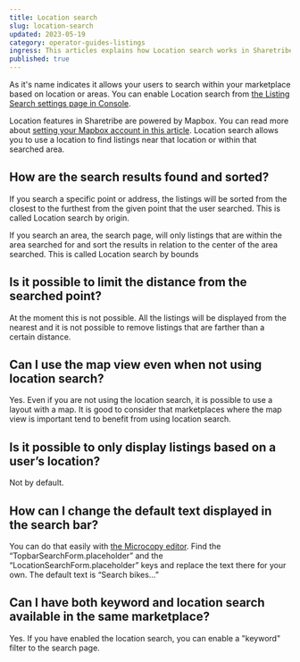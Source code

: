 ```yaml
---
title: Location search
slug: location-search
updated: 2023-05-19
category: operator-guides-listings
ingress: This articles explains how Location search works in Sharetribe.
published: true
---
```


As it's name indicates it allows your users to search within your
marketplace based on location or areas. You can enable Location search
from
[the Listing Search settings page in Console](https://flex-console.sharetribe.com/a/listings/listing-search).

Location features in Sharetribe are powered by Mapbox. You can read more
about
[setting your Mapbox account in this article](https://www.sharetribe.com/docs/ftw/how-to-set-up-mapbox-for-ftw/).
Location search allows you to use a location to find listings near that
location or within that searched area.

## How are the search results found and sorted?

If you search a specific point or address, the listings will be sorted
from the closest to the furthest from the given point that the user
searched. This is called Location search by origin.

If you search an area, the search page, will only listings that are
within the area searched for and sort the results in relation to the
center of the area searched. This is called Location search by bounds

## Is it possible to limit the distance from the searched point?

At the moment this is not possible. All the listings will be displayed
from the nearest and it is not possible to remove listings that are
farther than a certain distance.

## Can I use the map view even when not using location search?

Yes. Even if you are not using the location search, it is possible to
use a layout with a map. It is good to consider that marketplaces where
the map view is important tend to benefit from using location search.

## Is it possible to only display listings based on a user’s location?

Not by default.

## How can I change the default text displayed in the search bar?

You can do that easily with
[the Microcopy editor](https://www.sharetribe.com/docs/operator-guides/how-to-use-microcopy-editor/).
Find the “TopbarSearchForm.placeholder” and the
“LocationSearchForm.placeholder” keys and replace the text there for
your own. The default text is “Search bikes…”

## Can I have both keyword and location search available in the same marketplace?

Yes. If you have enabled the location search, you can enable a "keyword" filter
to the search page.
